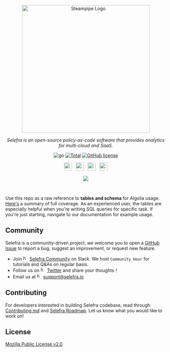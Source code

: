 <!-- Your Title -->
<p align="center">
<a href="https://www.selefra.io/" target="_blank">
<picture><source media="(prefers-color-scheme: dark)" srcset="https://user-images.githubusercontent.com/124020340/226235845-57db2989-073a-42f1-a6cc-d869e0bae9f8.png"><source media="(prefers-color-scheme: light)" srcset="https://user-images.githubusercontent.com/124020340/226235747-70042483-b559-440c-a0ba-68cf5dbcfd4f.png"><img width="400px" alt="Steampipe Logo" src="https://user-images.githubusercontent.com/124020340/226235747-70042483-b559-440c-a0ba-68cf5dbcfd4f.png"></picture>
<a/>
</p>

<!-- Description -->
  <p align="center">
    <i>Selefra is an open-source policy-as-code software that provides analytics for multi-cloud and SaaS.</i>
  </p>
  
  <!-- Badges -->
<p align="center">   
<img alt="go" src="https://img.shields.io/badge/go-1.19-1E90FF"></a>
<a href="https://github.com/selefra/selefra"><img alt="Total" src="https://img.shields.io/github/downloads/selefra/selefra/total?logo=github"></a>
<a href="https://github.com/selefra/selefra/blob/master/LICENSE"><img alt="GitHub license" src="https://img.shields.io/github/license/selefra/selefra?style=social"></a>
  </p>
  
  <!-- Badges -->
  <p align="center">
<a href="https://selefra.io/community/join"><img src="https://img.shields.io/badge/-Slack-424549?style=social&logo=Slack" height=25></a>
    &nbsp;
    <a href="https://twitter.com/SelefraCorp"><img src="https://img.shields.io/badge/-Twitter-red?style=social&logo=twitter" height=25></a>
    &nbsp;
    <a href="https://www.reddit.com/r/Selefra"><img src="https://img.shields.io/badge/-Reddit-red?style=social&logo=reddit" height=25></a>
    &nbsp;
    <a href="https://selefra.medium.com/"><img src="https://img.shields.io/badge/-Medium-red?style=social&logo=medium" height=25></a>

  </p>
  
<p align="center">
  <img src="https://user-images.githubusercontent.com/124020340/225897757-188f1a50-2efa-4a9e-9199-7cb7f68485be.png">
</p>
<br/>

Use this repo as a raw reference to **tables and schema** for Algolia usage. [Here's](https://github.com/selefra/selefra-provider-algolia/blob/main/docs/tables/algolia.md) a summary of full coverage. 
As an experienced user, the tables are especially helpful when you're writing SQL queries for specific task. 
If you're just starting, navigate to our documentation for example usage.

## Community

Selefra is a community-driven project, we welcome you to open a [GitHub Issue](https://github.com/selefra/selefra/issues/new/choose) to report a bug, suggest an improvement, or request new feature.

-  Join <a href="https://selefra.io/community/join"><img height="16" alt="humanitarian" src="https://user-images.githubusercontent.com/124020340/225563969-3f3d4c45-fb3f-4932-831d-01ab9e59c921.png"></a> [Selefra Community](https://selefra.io/community/join) on Slack. We host `Community Hour` for tutorials and Q&As on regular basis.
-  Follow us on <a href="https://twitter.com/SelefraCorp"><img height="16" alt="humanitarian" src="https://user-images.githubusercontent.com/124020340/225564426-82f5afbc-5638-4123-871d-fec6fdc6457f.png"></a> [Twitter](https://twitter.com/SelefraCorp) and share your thoughts！
-  Email us at <a href="support@selefra.io"><img height="16" alt="humanitarian" src="https://user-images.githubusercontent.com/124020340/225564710-741dc841-572f-4cde-853c-5ebaaf4d3d3c.png"></a>&nbsp;support@selefra.io

## Contributing

For developers interested in building Selefra codebase, read through [Contributing.md](https://github.com/selefra/selefra/blob/main/CONTRIBUTING.md) and [Selefra Roadmap](https://github.com/orgs/selefra/projects/1).
Let us know what you would like to work on!

## License

[Mozilla Public License v2.0](https://github.com/selefra/selefra/blob/main/LICENSE)
